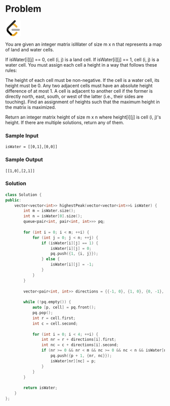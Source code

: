 # Problem
<a href="https://leetcode.com/problems/map-of-highest-peak/">
  <img src="../lib/leetcode-3628885-3030025.webp" width="50"/>
</a>

You are given an integer matrix isWater of size m x n that represents a map of land and water cells.

If isWater[i][j] == 0, cell (i, j) is a land cell.
If isWater[i][j] == 1, cell (i, j) is a water cell.
You must assign each cell a height in a way that follows these rules:

The height of each cell must be non-negative.
If the cell is a water cell, its height must be 0.
Any two adjacent cells must have an absolute height difference of at most 1. A cell is adjacent to another cell if the former is directly north, east, south, or west of the latter (i.e., their sides are touching).
Find an assignment of heights such that the maximum height in the matrix is maximized.

Return an integer matrix height of size m x n where height[i][j] is cell (i, j)'s height. If there are multiple solutions, return any of them.

### Sample Input
```
isWater = [[0,1],[0,0]]
```
### Sample Output
```
[[1,0],[2,1]]
```

### Solution
```cpp
class Solution {
public:
    vector<vector<int>> highestPeak(vector<vector<int>>& isWater) {
        int m = isWater.size();
        int n = isWater[0].size();
        queue<pair<int, pair<int, int>>> pq;

        for (int i = 0; i < m; ++i) {
            for (int j = 0; j < n; ++j) {
                if (isWater[i][j] == 1) {
                    isWater[i][j] = 0;
                    pq.push({1, {i, j}});
                } else {
                    isWater[i][j] = -1;
                }
            }
        }

        vector<pair<int, int>> directions = {{-1, 0}, {1, 0}, {0, -1}, {0, 1}};
        
        while (!pq.empty()) {
            auto [p, cell] = pq.front();
            pq.pop();
            int r = cell.first;
            int c = cell.second;

            for (int i = 0; i < 4; ++i) {
                int nr = r + directions[i].first;
                int nc = c + directions[i].second;
                if (nr >= 0 && nr < m && nc >= 0 && nc < n && isWater[nr][nc] == -1) {
                    pq.push({p + 1, {nr, nc}});
                    isWater[nr][nc] = p;
                }
            }
        }

        return isWater;
    }
};



```
